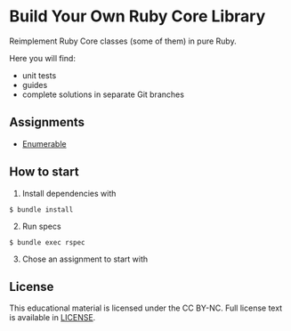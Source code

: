 # Build Your Own Ruby Core Library

Reimplement Ruby Core classes (some of them) in pure Ruby.

Here you will find:
- unit tests
- guides
- complete solutions in separate Git branches


## Assignments

- [Enumerable](docs/assignment-1-enumerable.md)


## How to start

1. Install dependencies with

```
$ bundle install
```

2. Run specs

```
$ bundle exec rspec
```

3. Chose an assignment to start with


## License

This educational material is licensed under the CC BY-NC. Full license
text is available in [LICENSE](LICENSE).
